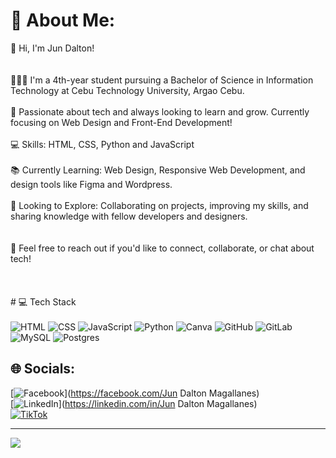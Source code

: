 # 💫 About Me:
👋 Hi, I'm Jun Dalton!</br><br><br>👨🏻‍🎓 I'm a 4th-year student pursuing a Bachelor of Science in Information Technology at Cebu Technology University, Argao Cebu.</br><br>🌱 Passionate about tech and always looking to learn and grow. Currently focusing on Web Design and Front-End Development!</br><br>💻 Skills: HTML, CSS, Python and JavaScript</br><br>📚 Currently Learning: Web Design, Responsive Web Development, and design tools like Figma and Wordpress.</br><br>🔭 Looking to Explore: Collaborating on projects, improving my skills, and sharing knowledge with fellow developers and designers.</br><br><br>💬 Feel free to reach out if you'd like to connect, collaborate, or chat about tech!</br><br><br><br># 
💻 Tech Stack
<br><!-- Badges from https://github.com/Ileriayo/markdown-badges --><br>
![HTML](https://img.shields.io/badge/html5-%23E34F26.svg?style=for-the-badge&logo=html&logoColor=white)
![CSS](https://img.shields.io/badge/css3-%231572B6.svg?style=for-the-badge&logo=css&logoColor=white)
![JavaScript](https://img.shields.io/badge/javascript-%23323330.svg?style=for-the-badge&logo=javascript&logoColor=%23F7DF1E)
![Python](https://img.shields.io/badge/python-3670A0?style=for-the-badge&logo=python&logoColor=ffdd54)
![Canva](https://img.shields.io/badge/Canva-%2300C4CC.svg?style=for-the-badge&logo=Canva&logoColor=white)
![GitHub](https://img.shields.io/badge/github-%23121011.svg?style=for-the-badge&logo=github&logoColor=white)
![GitLab](https://img.shields.io/badge/gitlab-%23181717.svg?style=for-the-badge&logo=gitlab&logoColor=white)
![MySQL](https://img.shields.io/badge/mysql-4479A1.svg?style=for-the-badge&logo=mysql&logoColor=white)
![Postgres](https://img.shields.io/badge/postgres-%23316192.svg?style=for-the-badge&logo=postgresql&logoColor=white) 


## 🌐 Socials:
[![Facebook](https://img.shields.io/badge/Facebook-%231877F2.svg?logo=Facebook&logoColor=white)](https://facebook.com/Jun Dalton Magallanes)</br>
[![LinkedIn](https://img.shields.io/badge/LinkedIn-%230077B5.svg?logo=linkedin&logoColor=white)](https://linkedin.com/in/Jun Dalton Magallanes)</br>
[![TikTok](https://img.shields.io/badge/TikTok-%23000000.svg?logo=TikTok&logoColor=white)](https://tiktok.com/@It'smeJohn)</br>



---
[![](https://visitcount.itsvg.in/api?id=ZudotoChan&icon=0&color=0)](https://visitcount.itsvg.in)

<!-- Proudly created with GPRM ( https://gprm.itsvg.in ) -->
